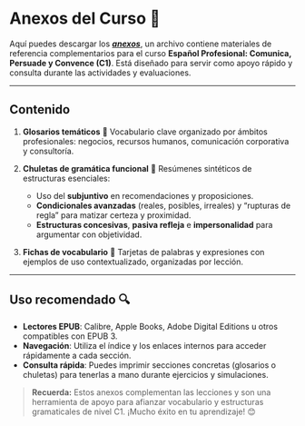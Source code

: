 # Anexos del Curso 📄

Aquí puedes descargar los ***[anexos](/Anexos/Anexos.epub)***, un archivo contiene materiales de referencia complementarios para el curso **Español Profesional: Comunica, Persuade y Convence (C1)**. Está diseñado para servir como apoyo rápido y consulta durante las actividades y evaluaciones.

---

## Contenido

1. **Glosarios temáticos** 📖
   Vocabulario clave organizado por ámbitos profesionales: negocios, recursos humanos, comunicación corporativa y consultoría.

2. **Chuletas de gramática funcional** 📝
   Resúmenes sintéticos de estructuras esenciales:  
   - Uso del **subjuntivo** en recomendaciones y proposiciones.  
   - **Condicionales avanzadas** (reales, posibles, irreales) y “rupturas de regla” para matizar certeza y proximidad.  
   - **Estructuras concesivas**, **pasiva refleja** e **impersonalidad** para argumentar con objetividad.

3. **Fichas de vocabulario** 💼 
   Tarjetas de palabras y expresiones con ejemplos de uso contextualizado, organizadas por lección.
---

## Uso recomendado 🔍

- **Lectores EPUB**: Calibre, Apple Books, Adobe Digital Editions u otros compatibles con EPUB 3.  
- **Navegación**: Utiliza el índice y los enlaces internos para acceder rápidamente a cada sección.  
- **Consulta rápida**: Puedes imprimir secciones concretas (glosarios o chuletas) para tenerlas a mano durante ejercicios y simulaciones.

> **Recuerda:** Estos anexos complementan las lecciones y son una herramienta de apoyo para afianzar vocabulario y estructuras gramaticales de nivel C1. ¡Mucho éxito en tu aprendizaje! 😊
